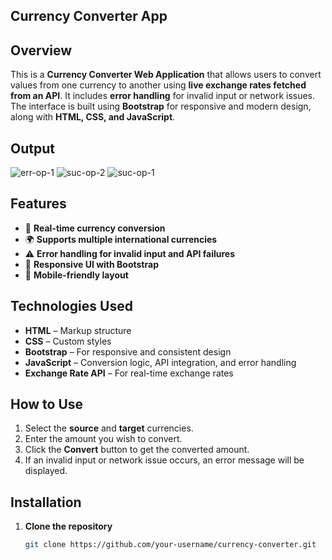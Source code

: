 ## Currency Converter App

## Overview
This is a **Currency Converter Web Application** that allows users to convert values from one currency to another using **live exchange rates fetched from an API**. It includes **error handling** for invalid input or network issues. The interface is built using **Bootstrap** for responsive and modern design, along with **HTML, CSS, and JavaScript**.

## Output
![err-op-1](https://github.com/user-attachments/assets/a620e3f6-a773-4f28-9667-8eb15dd27e3e)
![suc-op-2](https://github.com/user-attachments/assets/3aa4697f-6aae-488c-b53b-ad81668841db)
![suc-op-1](https://github.com/user-attachments/assets/11467969-cd85-4c40-87fa-98bf5ca22d61)


## Features
- 💱 **Real-time currency conversion**
- 🌍 **Supports multiple international currencies**
- ⚠️ **Error handling for invalid input and API failures**
- 🎨 **Responsive UI with Bootstrap**
- 📱 **Mobile-friendly layout**

## Technologies Used
- **HTML** – Markup structure
- **CSS** – Custom styles
- **Bootstrap** – For responsive and consistent design
- **JavaScript** – Conversion logic, API integration, and error handling
- **Exchange Rate API** – For real-time exchange rates

## How to Use
1. Select the **source** and **target** currencies.
2. Enter the amount you wish to convert.
3. Click the **Convert** button to get the converted amount.
4. If an invalid input or network issue occurs, an error message will be displayed.

## Installation
1. **Clone the repository**
   ```bash
   git clone https://github.com/your-username/currency-converter.git
